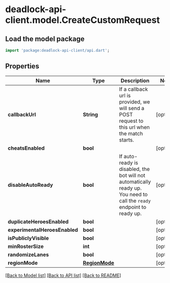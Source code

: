 # deadlock-api-client.model.CreateCustomRequest

## Load the model package
```dart
import 'package:deadlock-api-client/api.dart';
```

## Properties
Name | Type | Description | Notes
------------ | ------------- | ------------- | -------------
**callbackUrl** | **String** | If a callback url is provided, we will send a POST request to this url when the match starts. | [optional] 
**cheatsEnabled** | **bool** |  | [optional] 
**disableAutoReady** | **bool** | If auto-ready is disabled, the bot will not automatically ready up. You need to call the `ready` endpoint to ready up. | [optional] 
**duplicateHeroesEnabled** | **bool** |  | [optional] 
**experimentalHeroesEnabled** | **bool** |  | [optional] 
**isPubliclyVisible** | **bool** |  | [optional] 
**minRosterSize** | **int** |  | [optional] 
**randomizeLanes** | **bool** |  | [optional] 
**regionMode** | [**RegionMode**](RegionMode.md) |  | [optional] 

[[Back to Model list]](../README.md#documentation-for-models) [[Back to API list]](../README.md#documentation-for-api-endpoints) [[Back to README]](../README.md)


